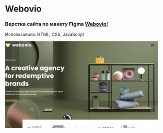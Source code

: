 # Webovio

### Верстка сайта по макету Figma [Webovio!](https://weboviokart.netlify.app/ "Посмотрите на него!") ###
Использовала: HTML, CSS, JavaScript

![First Screen](https://github.com/Kartiina/market/blob/master/ScreenShots/start_page.png "First page")

